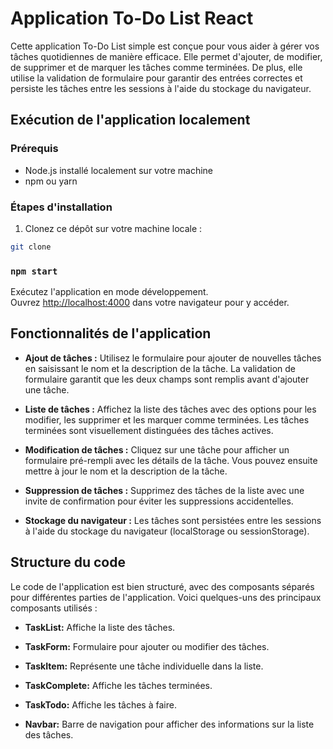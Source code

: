 # Application To-Do List React

Cette application To-Do List simple est conçue pour vous aider à gérer vos tâches quotidiennes de manière efficace. Elle permet d'ajouter, de modifier, de supprimer et de marquer les tâches comme terminées. De plus, elle utilise la validation de formulaire pour garantir des entrées correctes et persiste les tâches entre les sessions à l'aide du stockage du navigateur.

## Exécution de l'application localement

### Prérequis

- Node.js installé localement sur votre machine
- npm ou yarn

### Étapes d'installation

1. Clonez ce dépôt sur votre machine locale :

```bash
git clone 
```

### `npm start`

Exécutez l'application en mode développement.\
Ouvrez [http://localhost:4000](http://localhost:4000) dans votre navigateur pour y accéder.

## Fonctionnalités de l'application

- **Ajout de tâches :** Utilisez le formulaire pour ajouter de nouvelles tâches en saisissant le nom et la description de la tâche. La validation de formulaire garantit que les deux champs sont remplis avant d'ajouter une tâche.

- **Liste de tâches :** Affichez la liste des tâches avec des options pour les modifier, les supprimer et les marquer comme terminées. Les tâches terminées sont visuellement distinguées des tâches actives.

- **Modification de tâches :** Cliquez sur une tâche pour afficher un formulaire pré-rempli avec les détails de la tâche. Vous pouvez ensuite mettre à jour le nom et la description de la tâche.

- **Suppression de tâches :** Supprimez des tâches de la liste avec une invite de confirmation pour éviter les suppressions accidentelles.

- **Stockage du navigateur :** Les tâches sont persistées entre les sessions à l'aide du stockage du navigateur (localStorage ou sessionStorage).

## Structure du code

Le code de l'application est bien structuré, avec des composants séparés pour différentes parties de l'application. Voici quelques-uns des principaux composants utilisés :

- **TaskList:** Affiche la liste des tâches.

- **TaskForm:** Formulaire pour ajouter ou modifier des tâches.

- **TaskItem:** Représente une tâche individuelle dans la liste.

- **TaskComplete:** Affiche les tâches terminées.

- **TaskTodo:** Affiche les tâches à faire.

- **Navbar:** Barre de navigation pour afficher des informations sur la liste des tâches.
